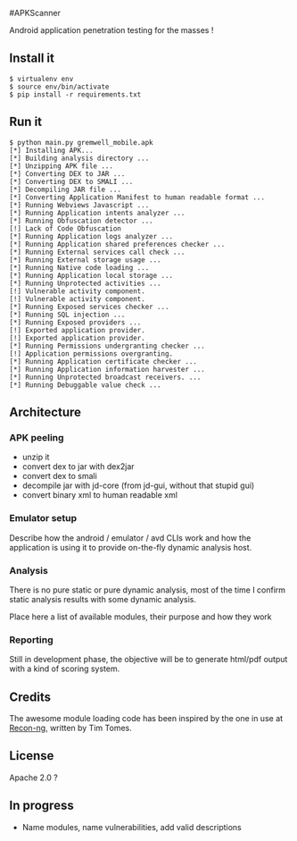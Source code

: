 #APKScanner

Android application penetration testing for the masses !

## Install it

```
$ virtualenv env
$ source env/bin/activate
$ pip install -r requirements.txt
```


## Run it

```
$ python main.py gremwell_mobile.apk
[*] Installing APK...
[*] Building analysis directory ...
[*] Unzipping APK file ...
[*] Converting DEX to JAR ...
[*] Converting DEX to SMALI ...
[*] Decompiling JAR file ...
[*] Converting Application Manifest to human readable format ...
[*] Running Webviews Javascript ...
[*] Running Application intents analyzer ...
[*] Running Obfuscation detector ...
[!] Lack of Code Obfuscation
[*] Running Application logs analyzer ...
[*] Running Application shared preferences checker ...
[*] Running External services call check ...
[*] Running External storage usage ...
[*] Running Native code loading ...
[*] Running Application local storage ...
[*] Running Unprotected activities ...
[!] Vulnerable activity component.
[!] Vulnerable activity component.
[*] Running Exposed services checker ...
[*] Running SQL injection ...
[*] Running Exposed providers ...
[!] Exported application provider.
[!] Exported application provider.
[*] Running Permissions undergranting checker ...
[!] Application permissions overgranting.
[*] Running Application certificate checker ...
[*] Running Application information harvester ...
[*] Running Unprotected broadcast receivers. ...
[*] Running Debuggable value check ...
```

## Architecture

### APK peeling 

* unzip it
* convert dex to jar with dex2jar
* convert dex to smali
* decompile jar with jd-core (from jd-gui, without that stupid gui)
* convert binary xml to human readable xml

### Emulator setup

Describe how the android / emulator / avd CLIs work and how the application is using it to provide on-the-fly dynamic analysis host.
	
### Analysis

There is no pure static or pure dynamic analysis, most of the time I confirm static analysis results with some dynamic analysis.

Place here a list of available modules, their purpose and how they work

### Reporting 
	
Still in development phase, the objective will be to generate html/pdf output with a kind of scoring system.

## Credits

The awesome module loading code has been inspired by the one in use at [Recon-ng](https://bitbucket.org/lanmaster53/recon-ng), written by Tim Tomes.

## License

Apache 2.0 ?

## In progress

* Name modules, name vulnerabilities, add valid descriptions	
